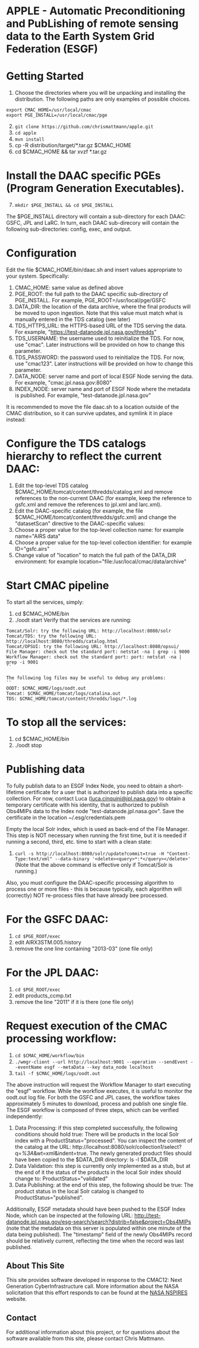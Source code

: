 APPLE - Automatic Preconditioning and PubLishing of remote sensing data to the Earth System Grid Federation (ESGF)
=====

# Getting Started 

1. Choose the directories where you will be unpacking and installing the distribution. The following paths are only examples of possible choices.

```
export CMAC_HOME=/usr/local/cmac
export PGE_INSTALL=/usr/local/cmac/pge
```

2. `git clone https://github.com/chrismattmann/apple.git`
3. `cd apple`
4. `mvn install`
5. cp -R distribution/target/*.tar.gz $CMAC_HOME
6. cd $CMAC_HOME && tar xvzf *.tar.gz

# Install the DAAC specific PGEs (Program Generation Executables).

7. `mkdir $PGE_INSTALL && cd $PGE_INSTALL`

The $PGE_INSTALL directory will contain a sub-directory for each DAAC: GSFC, JPL and LaRC. In turn, each DAAC sub-direcory will contain the following sub-directories: config, exec, and output.

# Configuration

Edit the file $CMAC_HOME/bin/daac.sh and insert values appropriate to your system. Specifically:

1. CMAC_HOME: same value as defined above 
2. PGE_ROOT: the full path to the DAAC specific sub-directory of PGE_INSTALL. For example, PGE_ROOT=/usr/local/pge/GSFC
3. DATA_DIR: the location of the data archive, where the final products will be moved to upon ingestion. Note that this value must match what is manually entered in the TDS catalog (see later)
4. TDS_HTTPS_URL: the HTTPS-based URL of the TDS serving the data. For example, "https://test-datanode.jpl.nasa.gov/thredds"
5. TDS_USERNAME: the username used to reinitialize the TDS. For now, use "cmac". Later instructions will be provided on how to change this parameter.
6. TDS_PASSWORD: the password used to reinitialize the TDS. For now, use "cmac123". Later instructions will be provided on how to change this parameter.
7. DATA_NODE: server name and port of local ESGF Node serving the data. For example, "cmac.jpl.nasa.gov:8080"
8. INDEX_NODE: server name and port of ESGF Node where the metadata is published. For example, "test-datanode.jpl.nasa.gov"

It is recommended to move the file daac.sh to a location outside of the CMAC distribution, so it can survive updates, and symlink it in place instead:

# Configure the TDS catalogs hierarchy to reflect the current DAAC:

1. Edit the top-level TDS catalog $CMAC_HOME/tomcat/content/thredds/catalog.xml and remove references to the non-current DAAC (for example, keep the reference to gsfc.xml and remove the references to jpl.xml and larc.xml).
2. Edit the DAAC-specific catalog (for example, the file $CMAC_HOME/tomcat/content/thredds/gsfc.xml) and change the "datasetScan" directive to the DAAC-specific values:
3. Choose a proper value for the top-level collection name: for example name="AIRS data"
4. Choose a proper value for the top-level collection identifier: for example ID="gsfc.airs"
5. Change value of "location" to match the full path of the DATA_DIR environment: for example location="file:/usr/local/cmac/data/archive"

# Start CMAC pipeline
To start all the services, simply:

1. cd $CMAC_HOME/bin
2. ./oodt start
Verify that the services are running:

```
Tomcat/Solr: try the following URL: http://localhost:8080/solr
Tomcat/TDS: try the following URL: http://localhost:8080/thredds/catalog.html
Tomcat/OPSUI: try the following URL: http://localhost:8080/opsui/
File Manager: check out the standard port: netstat -na | grep -i 9000
Workflow Manager: check out the standard port: port: netstat -na | grep -i 9001
``

The following log files may be useful to debug any problems:
``
OODT: $CMAC_HOME/logs/oodt.out
Tomcat: $CMAC_HOME/tomcat/logs/catalina.out
TDS: $CMAC_HOME/tomcat/content/thredds/logs/*.log
```

# To stop all the services:
1. cd $CMAC_HOME/bin
2. ./oodt stop

# Publishing data
To fully publish data to an ESGF Index Node, you need to obtain a short-lifetime certificate for a user that is authorized to publish data into a specific collection. For now, contact Luca (luca.cinquini@jpl.nasa.gov) to obtain a temporary certificate with his identity, that is authorized to publish Obs4MIPs data to the Index node "test-datanode.jpl.nasa.gov". Save the certificate in the location ~/.esg/credentials.pem

Empty the local Solr index, which is used as back-end of the File Manager. This step is NOT necessary when running the first time, but it is needed if running a second, third, etc. time to start with a clean state:

1. `curl -s http://localhost:8080/solr/update?commit=true -H "Content-Type:text/xml" --data-binary '<delete><query>*:*</query></delete>'`
 (Note that the above command is effective only if Tomcat/Solr is running.)

Also, you must configure the DAAC-specific processing algorithm to process one or more files - this is because typically, each algorithm will (correctly) NOT re-process files that have already bee processed.

# For the GSFC DAAC:
1. `cd $PGE_ROOT/exec`
2. edit AIRX3STM.005.history
3. remove the one line containing "2013-03" (one file only)

# For the JPL DAAC:
1. `cd $PGE_ROOT/exec`
2. edit products_ccmp.txt
3. remove the line "2011" if it is there (one file only)

# Request execution of the CMAC processing workflow:
1. `cd $CMAC_HOME/workflow/bin`
2. `./wmgr-client --url http://localhost:9001 --operation --sendEvent --eventName esgf --metaData --key data_node localhost`
3. `tail -f $CMAC_HOME/logs/oodt.out`

The above instruction will request the Workflow Manager to start executing the "esgf" workflow. While the workflow executes, it is useful to monitor the oodt.out log file. For both the GSFC and JPL cases, the workflow takes approximately 5 minutes to download, process and publish one single file.
The ESGF workflow is composed of three steps, which can be verified independently:

1. Data Processing: if this step completed successfully, the following conditions should hold true:
There will be products in the local Solr index with a ProductStatus="processed". You can inspect the content of the catalog at the URL: http://localhost:8080/solr/collection1/select?q=*%3A*&wt=xml&indent=true. 
The newly generated product files should have been copied to the $DATA_DIR directory: ls -l $DATA_DIR
2. Data Validation: this step is currently only implemented as a stub, but at the end of it the status of the products in the local Solr index should change to: ProductStatus="validated"
3. Data Publishing: at the end of this step, the following should be true:
The product status in the local Solr catalog is changed to ProductStatus="published". 

Additionally, ESGF metadata should have been pushed to the ESGF Index Node, which can be inspected at the following URL: http://test-datanode.jpl.nasa.gov/esg-search/search?distrib=false&project=Obs4MIPs (note that the metadata on this server is populated within one minute of the data being published). The "timestamp" field of the newly Obs4MIPs record should be relatively current, reflecting the time when the record was last published.
 

## About This Site

This site provides software developed in response to the CMAC12: Next Generation CyberInfrastructure call. More information about the NASA solicitation that this effort responds to can be found at the
[NASA NSPIRES](http://nspires.nasaprs.com/external/solicitations/summary.do?method=init&solId=%7B074C12AB-FE57-8247-AC16-D620E429359F%7D&path=open) website.

## Contact

For additional information about this project, or for questions about the software available from this site, please contact Chris Mattmann.
